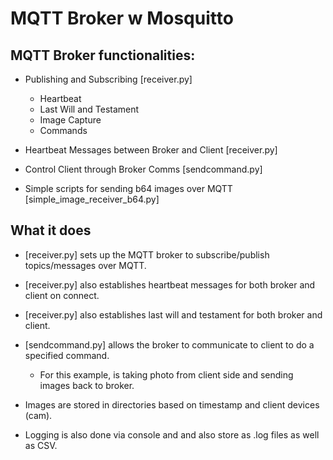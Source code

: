 # MQTT Broker w Mosquitto

## MQTT Broker functionalities:

- Publishing and Subscribing                        [receiver.py]
    - Heartbeat
    - Last Will and Testament
    - Image Capture
    - Commands

- Heartbeat Messages between Broker and Client      [receiver.py]
- Control Client through Broker Comms               [sendcommand.py]

- Simple scripts for sending b64 images over MQTT   [simple_image_receiver_b64.py]

## What it does

- [receiver.py] sets up the MQTT broker to subscribe/publish topics/messages over MQTT.
- [receiver.py] also establishes heartbeat messages for both broker and client on connect.
- [receiver.py] also establishes last will and testament for both broker and client.

- [sendcommand.py] allows the broker to communicate to client to do a specified command. 
    - For this example, is taking photo from client side and sending images back to broker.

- Images are stored in directories based on timestamp and client devices (cam).
- Logging is also done via console and and also store as .log files as well as CSV.